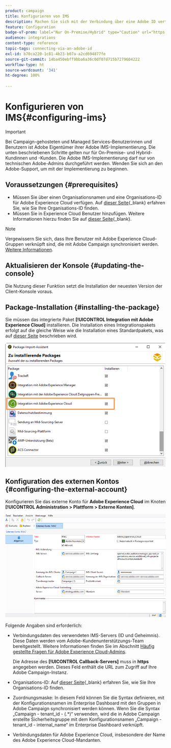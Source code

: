 ```yaml
---
product: campaign
title: Konfigurieren von IMS
description: Machen Sie sich mit der Verbindung über eine Adobe ID vertraut.
feature: Configuration
badge-v7-prem: label="Nur On-Premise/Hybrid" type="Caution" url="https://experienceleague.adobe.com/docs/campaign-classic/using/installing-campaign-classic/architecture-and-hosting-models/hosting-models-lp/hosting-models.html?lang=de" tooltip="Gilt nur für Hybrid- und On-Premise-Bereitstellungen"
audience: integrations
content-type: reference
topic-tags: connecting-via-an-adobe-id
exl-id: b70ca220-1c81-4b23-b07a-a2cd694877fe
source-git-commit: 14ba450ebff9bba6a36c0df07d715b7279604222
workflow-type: ht
source-wordcount: '341'
ht-degree: 100%

---
```


# Konfigurieren von IMS{#configuring-ims}

>[!IMPORTANT]
>
>Bei Campaign-gehosteten und Managed Services-Benutzerinnen und Benutzern ist Adobe Eigentümer ihrer Adobe IMS-Implementierung. Die unten beschriebenen Schritte gelten nur für On-Premise- und Hybrid-Kundinnen und -Kunden.
> Die Adobe IMS-Implementierung darf nur von technischen Adobe-Admins durchgeführt werden. Wenden Sie sich an den Adobe-Support, um mit der Implementierung zu beginnen.

## Voraussetzungen {#prerequisites}

* Müssen Sie über einen Organisationsnamen und eine Organisations-ID für Adobe Experience Cloud verfügen. Auf [dieser Seite](https://experienceleague.adobe.com/docs/core-services/interface/administration/organizations.html?lang=de){_blank} erfahren Sie, wie Sie Ihre Organisations-ID finden.
* Müssen Sie in Experience Cloud Benutzer hinzufügen. Weitere Informationen hierzu finden Sie auf [dieser Seite](https://experienceleague.adobe.com/docs/core-services/interface/administration/admin-getting-started.html?lang=de){_blank}.

>[!NOTE]
>
>Vergewissern Sie sich, dass Ihre Benutzer mit Adobe Experience Cloud-Gruppen verknüpft sind, die mit Adobe Campaign synchronisiert werden. [Weitere Informationen](#configuring-the-external-account).

## Aktualisieren der Konsole {#updating-the-console}

Die Nutzung dieser Funktion setzt die Installation der neuesten Version der Client-Konsole voraus.

## Package-Installation {#installing-the-package}

Sie müssen das integrierte Paket **[!UICONTROL Integration mit Adobe Experience Cloud]** installieren. Die Installation eines Integrationspakets erfolgt auf die gleiche Weise wie die Installation eines Standardpakets, was auf [dieser Seite](../../installation/using/installing-campaign-standard-packages.md) beschrieben wird.

![](assets/ims_6.png)

## Konfiguration des externen Kontos {#configuring-the-external-account}

Konfigurieren Sie das externe Konto für **Adobe Experience Cloud** im Knoten **[!UICONTROL Administration > Plattform > Externe Konten]**.

![](assets/ims_5.png)

Folgende Angaben sind erforderlich:

* Verbindungsdaten des verwendeten IMS-Servers (ID und Geheimnis). Diese Daten werden vom Adobe-Kundenunterstützungs-Team bereitgestellt. Weitere Informationen finden Sie im Abschnitt [Häufig gestellte Fragen für Adobe Experience Cloud-Admins](https://experienceleague.adobe.com/docs/core-services/interface/manage-users-and-products/faq.html?lang=de).

  Die Adresse des **[!UICONTROL Callback-Servers]** muss in **https** angegeben werden. Dieses Feld enthält die URL zum Zugriff auf Ihre Adobe Campaign-Instanz.

* Organisations-ID: Auf [dieser Seite](https://experienceleague.adobe.com/docs/core-services/interface/administration/organizations.html?lang=de){_blank} erfahren Sie, wie Sie Ihre Organisations-ID finden.

* Zuordnungsmaske: In diesem Feld können Sie die Syntax definieren, mit der Konfigurationsnamen im Enterprise Dashboard mit den Gruppen in Adobe Campaign synchronisiert werden können. Wenn Sie die Syntax „Campaign - tenant_id - (.&#42;)“ verwenden, wird die in Adobe Campaign erstellte Sicherheitsgruppe mit dem Konfigurationsnamen „Campaign - tenant_id - internal_name“ im Enterprise Dashboard verknüpft.

* Verbindungsdaten für Adobe Experience Cloud, insbesondere der Name des Adobe Experience Cloud-Mandanten.
